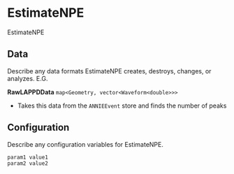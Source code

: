 # EstimateNPE

EstimateNPE

## Data

Describe any data formats EstimateNPE creates, destroys, changes, or analyzes. E.G.

**RawLAPPDData** `map<Geometry, vector<Waveform<double>>>`
* Takes this data from the `ANNIEEvent` store and finds the number of peaks


## Configuration

Describe any configuration variables for EstimateNPE.

```
param1 value1
param2 value2
```
